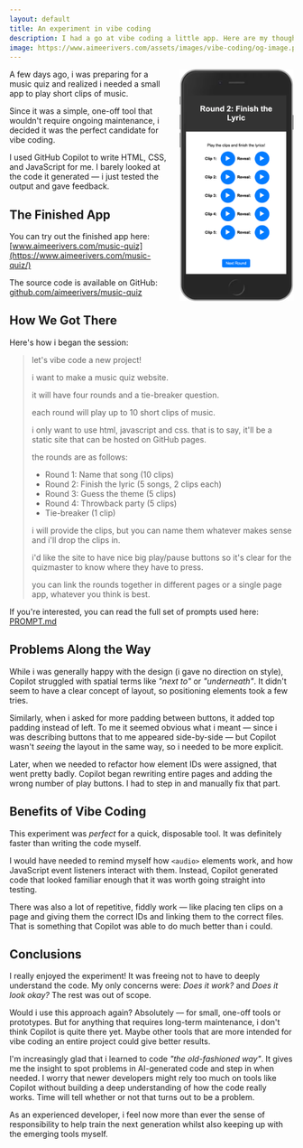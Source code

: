 ```yaml
---
layout: default
title: An experiment in vibe coding
description: I had a go at vibe coding a little app. Here are my thoughts.
image: https://www.aimeerivers.com/assets/images/vibe-coding/og-image.png
---
```


<img src="/assets/images/vibe-coding/music-quiz-app.png" style="float: right; margin: 0 0 1em 1em; width: 40%; max-width: 300px;">

A few days ago, i was preparing for a music quiz and realized i needed a small app to play short clips of music.

Since it was a simple, one-off tool that wouldn't require ongoing maintenance, i decided it was the perfect candidate for vibe coding.

I used GitHub Copilot to write HTML, CSS, and JavaScript for me. I barely looked at the code it generated — i just tested the output and gave feedback.

## The Finished App

You can try out the finished app here: [www.aimeerivers.com/music-quiz](https://www.aimeerivers.com/music-quiz/)

The source code is available on GitHub: [github.com/aimeerivers/music-quiz](https://github.com/aimeerivers/music-quiz)

## How We Got There

Here's how i began the session:

> let's vibe code a new project!
>
> i want to make a music quiz website.
>
> it will have four rounds and a tie-breaker question.
>
> each round will play up to 10 short clips of music.
>
> i only want to use html, javascript and css. that is to say, it'll be a static site that can be hosted on GitHub pages.
>
> the rounds are as follows:
>
> - Round 1: Name that song (10 clips)
> - Round 2: Finish the lyric (5 songs, 2 clips each)
> - Round 3: Guess the theme (5 clips)
> - Round 4: Throwback party (5 clips)
> - Tie-breaker (1 clip)
>
> i will provide the clips, but you can name them whatever makes sense and i'll drop the clips in.
>
> i'd like the site to have nice big play/pause buttons so it's clear for the quizmaster to know where they have to press.
>
> you can link the rounds together in different pages or a single page app, whatever you think is best.

If you're interested, you can read the full set of prompts used here: [PROMPT.md](https://github.com/aimeerivers/music-quiz/blob/main/PROMPT.md)

## Problems Along the Way

While i was generally happy with the design (i gave no direction on style), Copilot struggled with spatial terms like _"next to"_ or _"underneath"_. It didn't seem to have a clear concept of layout, so positioning elements took a few tries.

Similarly, when i asked for more padding between buttons, it added top padding instead of left. To me it seemed obvious what i meant — since i was describing buttons that to me appeared side-by-side — but Copilot wasn't _seeing_ the layout in the same way, so i needed to be more explicit.

Later, when we needed to refactor how element IDs were assigned, that went pretty badly. Copilot began rewriting entire pages and adding the wrong number of play buttons. I had to step in and manually fix that part.

## Benefits of Vibe Coding

This experiment was _perfect_ for a quick, disposable tool. It was definitely faster than writing the code myself.

I would have needed to remind myself how `<audio>` elements work, and how JavaScript event listeners interact with them. Instead, Copilot generated code that looked familiar enough that it was worth going straight into testing.

There was also a lot of repetitive, fiddly work — like placing ten clips on a page and giving them the correct IDs and linking them to the correct files. That is something that Copilot was able to do much better than i could.

## Conclusions

I really enjoyed the experiment! It was freeing not to have to deeply understand the code. My only concerns were: _Does it work?_ and _Does it look okay?_ The rest was out of scope.

Would i use this approach again? Absolutely — for small, one-off tools or prototypes. But for anything that requires long-term maintenance, i don't think Copilot is quite there yet. Maybe other tools that are more intended for vibe coding an entire project could give better results.

I'm increasingly glad that i learned to code _"the old-fashioned way"_. It gives me the insight to spot problems in AI-generated code and step in when needed. I worry that newer developers might rely too much on tools like Copilot without building a deep understanding of how the code really works. Time will tell whether or not that turns out to be a problem.

As an experienced developer, i feel now more than ever the sense of responsibility to help train the next generation whilst also keeping up with the emerging tools myself.
